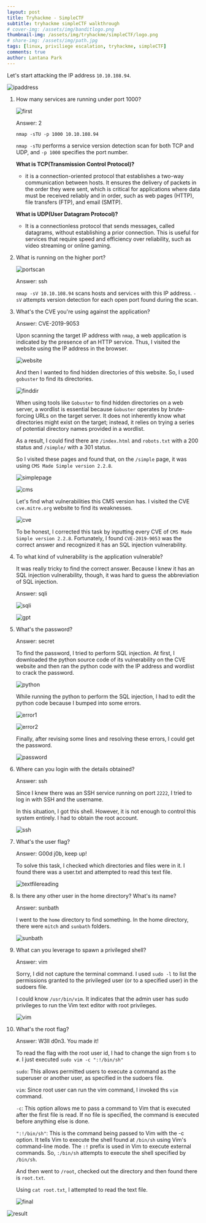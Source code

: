 ```yaml
---
layout: post
title: Tryhackme - SimpleCTF
subtitle: tryhackme simpleCTF walkthrough
# cover-img: /assets/img/banditlogo.png
thumbnail-img: /assets/img/tryhackme/simpleCTF/logo.png
# share-img: /assets/img/path.jpg
tags: [linux, priviliege escalation, tryhackme, simpleCTF]
comments: true
author: Lantana Park
---
```


Let's start attacking the IP address `10.10.108.94`.

![ipaddress](/assets/img/tryhackme/simpleCTF/Screenshot%202024-03-15%20at%2020.23.35.png)

1. How many services are running under port 1000?

   ![first](/assets/img/tryhackme/simpleCTF/Screenshot%202024-03-15%20at%2023.36.40.png)

   Answer: 2

   `nmap -sTU -p 1000 10.10.108.94`

   `nmap -sTU` performs a service version detection scan for both TCP and UDP, and `-p 1000` specifies the port number.

   **What is TCP(Transmission Control Protocol)?**

   - it is a connection-oriented protocol that establishes a two-way communication between hosts. It ensures the delivery of packets in the order they were sent, which is critical for applications where data must be received reliably and in order, such as web pages (HTTP), file transfers (FTP), and email (SMTP).

   **What is UDP(User Datagram Protocol)?**

   - It is a connectionless protocol that sends messages, called datagrams, without establishing a prior connection. This is useful for services that require speed and efficiency over reliability, such as video streaming or online gaming.

2. What is running on the higher port?

   ![portscan](/assets/img/tryhackme/simpleCTF/Screenshot%202024-03-15%20at%2020.19.55.png)

   Answer: ssh

   `nmap -sV 10.10.108.94` scans hosts and services with this IP address. `-sV` attempts version detection for each open port found during the scan.

3. What's the CVE you're using against the application?

   Answer: CVE-2019-9053

   Upon scanning the target IP address with `nmap`, a web application is indicated by the presence of an HTTP service. Thus, I visited the website using the IP address in the browser.

   ![website](/assets/img/tryhackme/simpleCTF/Screenshot%202024-03-16%20at%2009.36.16.png)

   And then I wanted to find hidden directories of this website. So, I used `gobuster` to find its directories.

   ![finddir](/assets/img/tryhackme/simpleCTF/Screenshot%202024-03-15%20at%2020.54.56.png)

   When using tools like `Gobuster` to find hidden directories on a web server, a wordlist is essential because `Gobuster` operates by brute-forcing URLs on the target server. It does not inherently know what directories might exist on the target; instead, it relies on trying a series of potential directory names provided in a wordlist.

   As a result, I could find there are `/index.html` and `robots.txt` with a 200 status and `/simple/` with a 301 status.

   So I visited these pages and found that, on the `/simple` page, it was using `CMS Made Simple version 2.2.8`.

   ![simplepage](/assets/img/tryhackme/simpleCTF/Screenshot%202024-03-15%20at%2020.49.46.png)

   ![cms](/assets/img/tryhackme/simpleCTF/Screenshot%202024-03-15%20at%2020.49.34.png)

   Let's find what vulnerabilities this CMS version has. I visited the CVE `cve.mitre.org` website to find its weaknesses.

   ![cve](/assets/img/tryhackme/simpleCTF/Screenshot%202024-03-15%20at%2020.49.24.png)

   To be honest, I corrected this task by inputting every CVE of `CMS Made Simple version 2.2.8`. Fortunately, I found `CVE-2019-9053` was the correct answer and recognized it has an SQL injection vulnerability.

4. To what kind of vulnerability is the application vulnerable?

   It was really tricky to find the correct answer. Because I knew it has an SQL injection vulnerability, though, it was hard to guess the abbreviation of SQL injection.

   Answer: sqli

   ![sqli](/assets/img/tryhackme/simpleCTF/Screenshot%202024-03-15%20at%2021.17.29.png)

   ![gpt](/assets/img/tryhackme/simpleCTF/Screenshot%202024-03-15%20at%2021.22.13.png)

5. What's the password?

   Answer: secret

   To find the password, I tried to perform SQL injection. At first, I downloaded the python source code of its vulnerability on the CVE website and then ran the python code with the IP address and wordlist to crack the password.

   ![python](/assets/img/tryhackme/simpleCTF/Screenshot%202024-03-15%20at%2020.54.56.png)

   While running the python to perform the SQL injection, I had to edit the python code because I bumped into some errors.

   ![error1](/assets/img/tryhackme/simpleCTF/Screenshot%202024-03-15%20at%2022.12.44.png)

   ![error2](/assets/img/tryhackme/simpleCTF/Screenshot%202024-03-15%20at%2022.12.55.png)

   Finally, after revising some lines and resolving these errors, I could get the password.

   ![password](/assets/img/tryhackme/simpleCTF/Screenshot%202024-03-15%20at%2022.17.47.png)

6. Where can you login with the details obtained?

   Answer: ssh

   Since I knew there was an SSH service running on port `2222`, I tried to log in with SSH and the username.

   In this situation, I got this shell. However, it is not enough to control this system entirely. I had to obtain the root account.

   ![ssh](/assets/img/tryhackme/simpleCTF/Screenshot%202024-03-15%20at%2022.25.27.png)

7. What's the user flag?

   Answer: G00d j0b, keep up!

   To solve this task, I checked which directories and files were in it. I found there was a user.txt and attempted to read this text file.

   ![textfilereading](/assets/img/tryhackme/simpleCTF/Screenshot%202024-03-15%20at%2022.26.40.png)

8. Is there any other user in the home directory? What's its name?

   Answer: sunbath

   I went to the `home` directory to find something. In the home directory, there were `mitch` and `sunbath` folders.

   ![sunbath](/assets/img/tryhackme/simpleCTF/Screenshot%202024-03-15%20at%2022.28.43.png)

9. What can you leverage to spawn a privileged shell?

   Answer: vim

   Sorry, I did not capture the terminal command. I used `sudo -l` to list the permissions granted to the privileged user (or to a specified user) in the sudoers file.

   I could know `/usr/bin/vim`. It indicates that the admin user has sudo privileges to run the Vim text editor with root privileges.

   ![vim](/assets/img/tryhackme/simpleCTF/Screenshot%202024-03-15%20at%2022.48.10.png)

10. What's the root flag?

    Answer: W3ll d0n3. You made it!

    To read the flag with the root user id, I had to change the sign from `$` to `#`. I just executed `sudo vim -c ":!/bin/sh"`

    `sudo`: This allows permitted users to execute a command as the superuser or another user, as specified in the sudoers file.

    `vim`: Since root user can run the vim command, I invoked ths `vim` command.

    `-c`: This option allows me to pass a command to Vim that is executed after the first file is read. If no file is specified, the command is executed before anything else is done.

    `":!/bin/sh"`: This is the command being passed to Vim with the -c option. It tells Vim to execute the shell found at `/bin/sh` using Vim's command-line mode. The `:!` prefix is used in Vim to execute external commands. So, `:/bin/sh` attempts to execute the shell specified by `/bin/sh`.

    And then went to `/root`, checked out the directory and then found there is `root.txt`.

    Using `cat root.txt`, I attempted to read the text file.

    ![final](/assets/img/tryhackme/simpleCTF/Screenshot%202024-03-15%20at%2022.48.10.png)

![result](/assets/img/tryhackme/simpleCTF/Screenshot%202024-03-16%20at%2011.07.09.png)
